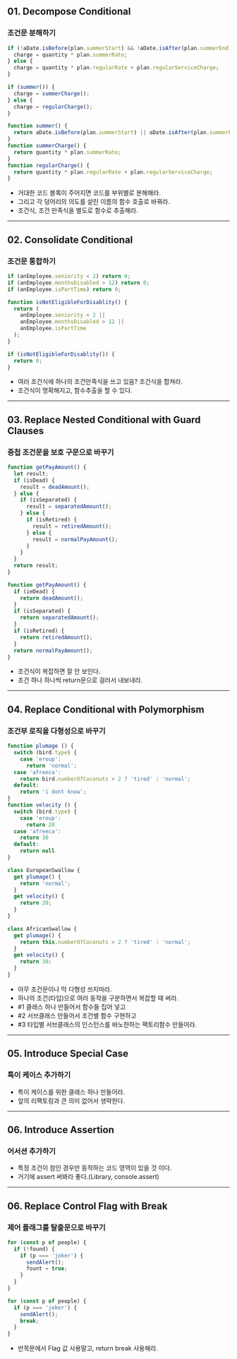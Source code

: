## 01. Decompose Conditional

### 조건문 분해하기

```js
if (!aDate.isBefore(plan.summerStart) && !aDate.isAfter(plan.summerEnd)) {
  charge = quantity * plan.summerRate;
} else {
  charge = quantity * plan.regularRate + plan.regularServiceCharge;
}
```

```js
if (summer()) {
  charge = summerCharge();
} else {
  charge = regularCharge();
}

function summer() {
  return aDate.isBefore(plan.summerStart) || aDate.isAfter(plan.summerEnd);
}
function summerCharge() {
  return quantity * plan.summerRate;
}
function regularCharge() {
  return quantity * plan.regularRate + plan.regularServiceCharge;
}
```

- 거대한 코드 블록이 주어지면 코드를 부위별로 분해해라.
- 그리고 각 덩어리의 의도를 살린 이름의 함수 호출로 바꿔라.
- 조건식, 조건 만족식을 별도로 함수로 추출해라.

---

## 02. Consolidate Conditional

### 조건문 통합하기

```js
if (anEmployee.seniority < 2) return 0;
if (anEmployee.monthsDisabled > 12) return 0;
if (anEmployee.isPartTime) return 0;
```

```js
function isNotEligibleForDisablity() {
  return (
    anEmployee.seniority < 2 ||
    anEmployee.monthsDisabled > 12 ||
    anEmployee.isPartTime
  );
}

if (isNotEligibleForDisablity()) {
  return 0;
}
```

- 여러 조건식에 하나의 조건만족식을 쓰고 있음? 조건식을 합쳐라.
- 조건식이 명확해지고, 함수추출을 할 수 있다.

---

## 03. Replace Nested Conditional with Guard Clauses

### 중첩 조건문을 보호 구문으로 바꾸기

```js
function getPayAmount() {
  let result;
  if (isDead) {
    result = deadAmount();
  } else {
    if (isSeparated) {
      result = separatedAmount();
    } else {
      if (isRetired) {
        result = retiredAmount();
      } else {
        result = normalPayAmount();
      }
    }
  }
  return result;
}
```

```js
function getPayAmount() {
  if (ieDead) {
    return deadAmount();
  }
  if (isSeparated) {
    return separatedAmount();
  }
  if (isRetired) {
    return retiredAmount();
  }
  return normalPayAmount();
}
```

- 조건식이 복잡하면 잘 안 보인다.
- 조건 하나 하나씩 return문으로 걸러서 내보내라.

---

## 04. Replace Conditional with Polymorphism

### 조건부 로직을 다형성으로 바꾸기

```js
function plumage () {
  switch (bird.type) {
    case 'eroup':
      return 'normal';
  case 'afreeca':
    return bird.numberOfCoconuts > 2 ? 'tired' : 'normal';
  default:
    return 'i dont know';
}
function velocity () {
  switch (bird.type) {
    case 'eroup':
      return 20
  case 'afreeca':
    return 30
  default:
    return null
}
```

```js
class EuropeanSwallow {
  get plumage() {
    return 'normal';
  }
  get velocity() {
    return 20;
  }
}

class AfricanSwallow {
  get plumage() {
    return this.numberOfCoconuts > 2 ? 'tired' : 'normal';
  }
  get velocity() {
    return 30;
  }
}
```

- 아무 조건문이나 막 다형성 쓰지마라.
- 하나의 조건(타입)으로 여러 동작을 구분하면서 복잡할 때 써라.
- #1 클래스 하나 만들어서 함수들 집어 넣고
- #2 서브클래스 만들어서 조건별 함수 구현하고
- #3 타입별 서브클래스의 인스턴스를 바노한하는 팩토리함수 만들어라.

---

## 05. Introduce Special Case

### 특이 케이스 추가하기

- 특이 케이스를 위한 클래스 하나 만들어라.
- 앞의 리팩토링과 큰 의미 없어서 생략한다.

---

## 06. Introduce Assertion

### 어서션 추가하기

- 특정 조건이 참인 경우만 동작하는 코드 영역이 있을 것 이다.
- 거기에 assert 써봐라 좋다.(Library, console.assert)

---

## 06. Replace Control Flag with Break

### 제어 플래그를 탈출문으로 바꾸기

```js
for (const p of people) {
  if (!found) {
    if (p === 'joker') {
      sendAlert();
      fount = true;
    }
  }
}
```

```js
for (const p of people) {
  if (p === 'joker') {
    sendAlert();
    break;
  }
}
```

- 반목문에서 Flag 값 사용말고, return break 사용해라.
